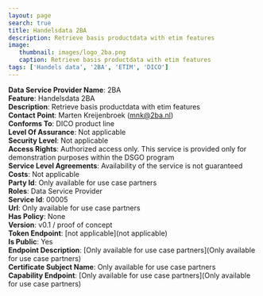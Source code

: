 ```yaml
---
layout: page
search: true
title: Handelsdata 2BA
description: Retrieve basis productdata with etim features
image:
   thumbnail: images/logo_2ba.png
   caption: Retrieve basis productdata with etim features
tags: ['Handels data', '2BA', 'ETIM', 'DICO']
---
```


<b>Data Service Provider Name</b>: 2BA  
<b>Feature</b>: Handelsdata 2BA  
<b>Description</b>: Retrieve basis productdata with etim features  
<b>Contact Point</b>: Marten Kreijenbroek (mnk@2ba.nl)  
<b>Conforms To</b>: DICO product line  
<b>Level Of Assurance</b>: Not applicable  
<b>Security Level</b>: Not applicable  
<b>Access Rights</b>: Authorized access only. This service is provided only for demonstration purposes within the DSGO program  
<b>Service Level Agreements</b>: Availability of the service is not guaranteed  
<b>Costs</b>: Not applicable  
<b>Party Id</b>: Only available for use case partners  
<b>Roles</b>: Data Service Provider  
<b>Service Id</b>: 00005  
<b>Url</b>: Only available for use case partners  
<b>Has Policy</b>: None  
<b>Version</b>: v0.1 / proof of concept  
<b>Token Endpoint</b>: [not applicable](not applicable)  
<b>Is Public</b>: Yes  
<b>Endpoint Description</b>: [Only available for use case partners](Only available for use case partners)  
<b>Certificate Subject Name</b>: Only available for use case partners  
<b>Capability Endpoint</b>: [Only available for use case partners](Only available for use case partners)  
